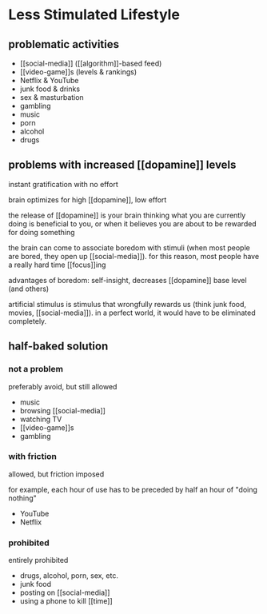 # Less Stimulated Lifestyle

## problematic activities

- [[social-media]] ([[algorithm]]-based feed)
- [[video-game]]s (levels & rankings)
- Netflix & YouTube
- junk food & drinks
- sex & masturbation
- gambling
- music
- porn
- alcohol
- drugs

## problems with increased [[dopamine]] levels

instant gratification with no effort

brain optimizes for high [[dopamine]], low effort

the release of [[dopamine]] is your brain thinking what you are currently doing is beneficial to you, or when it believes you are about to be rewarded for doing something

the brain can come to associate boredom with stimuli (when most people are bored, they open up [[social-media]]). for this reason, most people have a really hard time [[focus]]ing

advantages of boredom: self-insight, decreases [[dopamine]] base level (and others)

artificial stimulus is stimulus that wrongfully rewards us (think junk food, movies, [[social-media]]). in a perfect world, it would have to be eliminated completely.

## half-baked solution

### not a problem

preferably avoid, but still allowed

- music
- browsing [[social-media]]
- watching TV
- [[video-game]]s
- gambling

### with friction

allowed, but friction imposed

for example, each hour of use has to be preceded by half an hour of "doing nothing"

- YouTube
- Netflix

### prohibited

entirely prohibited

- drugs, alcohol, porn, sex, etc.
- junk food
- posting on [[social-media]]
- using a phone to kill [[time]]
